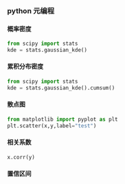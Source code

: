 ### python 元编程

#### 概率密度
```python
from scipy import stats
kde = stats.gaussian_kde()
```
#### 累积分布密度
```python
from scipy import stats
kde = stats.gaussian_kde().cumsum()
```

#### 散点图
````python
from matplotlib import pyplot as plt
plt.scatter(x,y,label="test")
````
#### 相关系数
```text
x.corr(y)
```
#### 置信区间
```text


```

